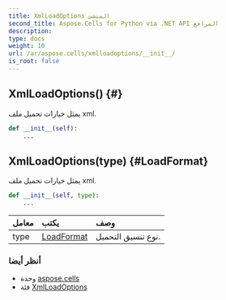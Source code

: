 ```yaml
---
title: XmlLoadOptions المنشئ
second_title: Aspose.Cells for Python via .NET API المراجع
description:
type: docs
weight: 10
url: /ar/aspose.cells/xmlloadoptions/__init__/
is_root: false
---
```

##  XmlLoadOptions() {#}
يمثل خيارات تحميل ملف xml.



```python
def __init__(self):
    ...
```




##  XmlLoadOptions(type) {#LoadFormat}
يمثل خيارات تحميل ملف xml.



```python
def __init__(self, type):
    ...
```


| معامل| يكتب| وصف|
| :- | :- | :- |
| type | [LoadFormat](/cells/python-net/ar/aspose.cells/loadformat) | نوع تنسيق التحميل.|



###  أنظر أيضا
* وحدة [aspose.cells](../../)
* فئة [XmlLoadOptions](/cells/python-net/ar/aspose.cells/xmlloadoptions)
